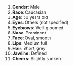 1. **Gender**: Male
2. **Race**: Caucasian
3. **Age**: 50 years old
4. **Eyes**: Others (not specified)
5. **Eyebrows**: Well-groomed
6. **Nose**: Prominent
7. **Face**: Oval, smooth
8. **Lips**: Medium full
9. **Hair**: Short, grey
10. **Jawline**: Defined
11. **Cheeks**: Slightly sunken